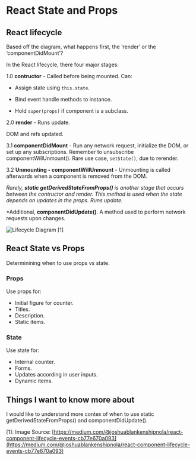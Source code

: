 # React State and Props

## React lifecycle

Based off the diagram, what happens first, the ‘render’ or the ‘componentDidMount’?

In the React lifecycle, there four major stages:

1.0 **contructor** - Called before being mounted. 
  Can:

- Assign state using `this.state`.

- Bind event handle methods to instance.

- Hold `super(props)` if component is a subclass.

2.0 **render** - Runs update.

DOM and refs updated.

3.1 **componentDidMount** -  Run any network request, initialize the DOM, or set up any subscriptions. Remember to unsubscribe componentWillUnmount(). Rare use case, `setState()`, due to rerender.

3.2 **Unmounting - componentWillUnmount** - Unmounting is called afterwards when a component is removed from the DOM.

*Rarely, **static getDerivedStateFromProps()** is another stage that occurs between the contructor and render. This method is used when the state depends on updates in the props. Runs update.*

*Additional, **componentDidUpdate()**. A method used to perform network requests upon changes.

![Lifecycle Diagram](filler) [1]

## React State vs Props

Determinining when to use props vs state.

### Props

Use props for:

- Initial figure for counter.
- Titles.
- Description.
- Static items.

### State

Use state for:

- Internal counter.
- Forms.
- Updates according in user inputs.
- Dynamic items.

## Things I want to know more about

I would like to understand more contex of when to use static getDerivedStateFromProps() and componentDidUpdate().

[1]: Image Source: [https://medium.com/@joshuablankenshipnola/react-component-lifecycle-events-cb77e670a093](https://medium.com/@joshuablankenshipnola/react-component-lifecycle-events-cb77e670a093)
